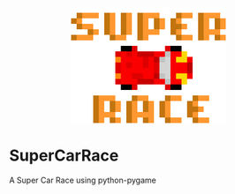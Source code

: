 <div align="center"><img src="assets/logo.png" alt="logo" /></div>

# SuperCarRace
A Super Car Race using python-pygame
